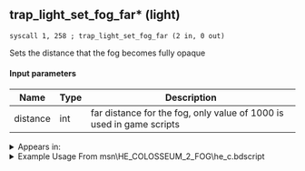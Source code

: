 ## trap_light_set_fog_far* (light)

`syscall 1, 258 ; trap_light_set_fog_far (2 in, 0 out)`

Sets the distance that the fog becomes fully opaque

#### Input parameters
| Name | Type | Description
|------|------|------------
| distance   | int   | far distance for the fog, only value of 1000 is used in game scripts




<details>
	<summary>Appears in:</summary>
| filename | Entity (obj)
|----------|-------------
| msn\HE_COLOSSEUM_2_FOG\he_c.bdscript       |           
| msn\HE_COLOSSEUM_6_FOG\he_c.bdscript       |           
| msn\HE_COL_2_10\he_c.bdscript       |           
| msn\HE_COL_4_9\he_c.bdscript       |           
| msn\HE_COL_6_10\he_c.bdscript       |           
| msn\HE_COL_8_30\he_c.bdscript       |           
| msn\HE_COL_8_6\he_c.bdscript       |           
| obj\B_CA000\b_ca.bdscript       | ((B) Illuminator)          
| obj\M_EX950\m_ex.bdscript       | ((M) Gambler)          

</details>

<details>
	<summary>Example Usage From msn\HE_COLOSSEUM_2_FOG\he_c.bdscript</summary>
```
L415:
 pushImm 1
 syscall 1, 181 ; trap_light_create (1 in, 1 out)
 popToSp 0
 pushFromFSp 0
 pushImm 1
 syscall 1, 182 ; trap_light_set_flag (2 in, 0 out)
 pushFromFSp 0
 pushImm 0
 pushImm 0
 pushImm 0
 pushImmf 40
 syscall 1, 183 ; trap_light_set_color (5 in, 0 out)
 pushImmf 30
 gosub 4, L503
 pushImm 1
 syscall 1, 181 ; trap_light_create (1 in, 1 out)
 popToSp 4
 pushFromFSp 4
 pushImmf 20
 syscall 1, 259 ; trap_light_set_fog_min (2 in, 0 out)
 pushFromFSp 4
 pushImmf 255
 syscall 1, 260 ; trap_light_set_fog_max (2 in, 0 out)
 pushFromFSp 4
 pushImmf 200
 syscall 1, 257 ; trap_light_set_fog_near (2 in, 0 out)
 pushFromFSp 4
 pushImmf 1000
 syscall 1, 258 ; trap_light_set_fog_far (2 in, 0 out)
 pushFromFSp 4
 pushImmf 40
 syscall 1, 251 ; trap_light_fadein (2 in, 0 out)
 pushImm 19393
 syscall 4, 4 ; trap_mission_information (1 in, 0 out)
 pushImmf 30
 gosub 4, L503
 ret
```
</details>

